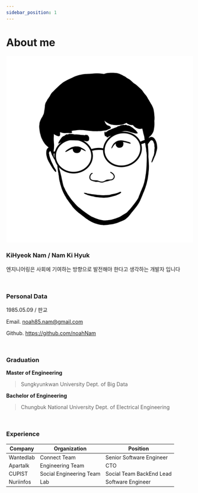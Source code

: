 ```yaml
---
sidebar_position: 1
---
```


# About me

<div style={{ display: 'flex', alignItems: 'center' }}>
  <img src="/img/noah_logo.png" alt="picture" style={{ width: 200, height: 200, marginRight: 20 }}/>
  <div style={{ display: 'flex', flexDirection: 'column', marginLeft: 10 }}>
    <h3>KiHyeok Nam / Nam Ki Hyuk</h3>
    <p>엔지니어링은 사회에 기여하는 방향으로 발전해야 한다고 생각하는 개발자 입니다</p>
  </div>
</div>


<br/>

### Personal Data

1985.05.09 / 판교

Email. noah85.nam@gmail.com

Github. https://github.com/noahNam


<br/>

### Graduation

**Master of Engineering**

> Sungkyunkwan University Dept. of Big Data

**Bachelor of Engineering**

> Chungbuk National University Dept. of Electrical Engineering

<br/>

### Experience

| Company | Organization | Position |
| --- | --- | --- |
| Wantedlab | Connect Team | Senior Software Engineer |
| Apartalk | Engineering Team | CTO |
| CUPIST | Social Engineering Team | Social Team BackEnd Lead |
| Nuriinfos | Lab | Software Engineer |